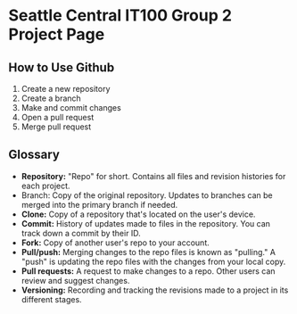 # Seattle Central IT100 Group 2 Project Page

## How to Use Github
1. Create a new repository
2. Create a branch
3. Make and commit changes 
4. Open a pull request
5. Merge pull request

## Glossary
- **Repository:** "Repo" for short. Contains all files and revision histories for each project.
- Branch: Copy of the original repository. Updates to branches can be merged into the primary branch  if needed. 
- **Clone:** Copy of a repository that's located on the user's device.
- **Commit:** History of updates made to files in the repository. You can track down a commit by their ID. 
- **Fork:** Copy of another user's repo to your account.
- **Pull/push:** Merging changes to the repo files is known as "pulling." A "push" is updating the repo files with the changes from your local copy. 
- **Pull requests:** A request to make changes to a repo. Other users can review and suggest changes. 
- **Versioning:** Recording and tracking the revisions made to a project in its different stages.

